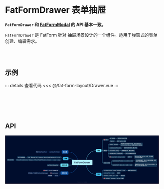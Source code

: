 <script setup>
  import Drawer from './Drawer.vue'

</script>

# FatFormDrawer 表单抽屉

**`FatFormDrawer` 和 [FatFormModal](./modal.md) 的 API 基本一致。**

`FatFormDrawer` 是 FatForm 针对 抽屉场景设计的一个组件。适用于弹窗式的表单创建、编辑需求。

<br>
<br>

## 示例

<ClientOnly>
  <div class="wk-demo"><Drawer /></div>
</ClientOnly>

::: details 查看代码
<<< @/fat-form-layout/Drawer.vue
:::

<br>
<br>
<br>
<br>

## API

![](./images/fat-form-drawer.png)

<br>
<br>
<br>

